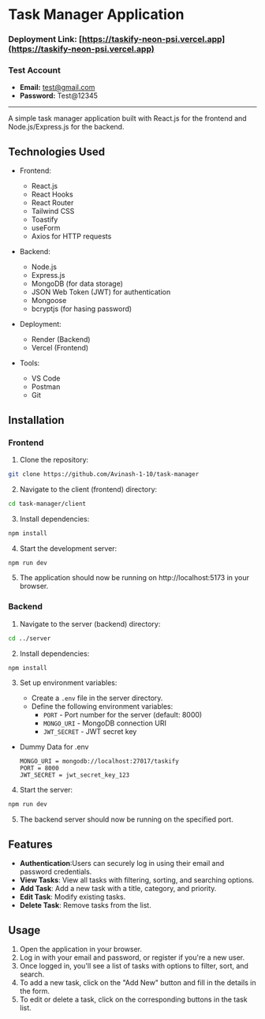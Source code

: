 # Task Manager Application

### Deployment Link: [https://taskify-neon-psi.vercel.app](https://taskify-neon-psi.vercel.app)

### Test Account
- **Email:** test@gmail.com
- **Password:** Test@12345

<hr/>
A simple task manager application built with React.js for the frontend and Node.js/Express.js for the backend.

## Technologies Used

- Frontend:

  - React.js
  - React Hooks
  - React Router
  - Tailwind CSS
  - Toastify
  - useForm
  - Axios for HTTP requests

- Backend:

  - Node.js
  - Express.js
  - MongoDB (for data storage)
  - JSON Web Token (JWT) for authentication
  - Mongoose
  - bcryptjs (for hasing password)

- Deployment:

  - Render (Backend)
  - Vercel (Frontend)

- Tools:
  - VS Code
  - Postman
  - Git

## Installation

### Frontend

1. Clone the repository:

```bash
git clone https://github.com/Avinash-1-10/task-manager
```

2. Navigate to the client (frontend) directory:

```bash
cd task-manager/client
```

3. Install dependencies:

```bash
npm install
```

4. Start the development server:

```bash
npm run dev
```

5. The application should now be running on http://localhost:5173 in your browser.

### Backend

1. Navigate to the server (backend) directory:

```bash
cd ../server
```

2. Install dependencies:

```bash
npm install
```

3. Set up environment variables:

   - Create a `.env` file in the server directory.
   - Define the following environment variables:
     - `PORT` - Port number for the server (default: 8000)
     - `MONGO_URI` - MongoDB connection URI
     - `JWT_SECRET` - JWT secret key
- Dummy Data for .env
  ```
  MONGO_URI = mongodb://localhost:27017/taskify
  PORT = 8000
  JWT_SECRET = jwt_secret_key_123
  ```

4. Start the server:

```bash
npm run dev
```

5. The backend server should now be running on the specified port.

## Features
- **Authentication**:Users can securely log in using their email and password credentials.
- **View Tasks**: View all tasks with filtering, sorting, and searching options.
- **Add Task**: Add a new task with a title, category, and priority.
- **Edit Task**: Modify existing tasks.
- **Delete Task**: Remove tasks from the list.

## Usage

1. Open the application in your browser.
2. Log in with your email and password, or register if you're a new user.
3. Once logged in, you'll see a list of tasks with options to filter, sort, and search.
4. To add a new task, click on the "Add New" button and fill in the details in the form.
5. To edit or delete a task, click on the corresponding buttons in the task list.
